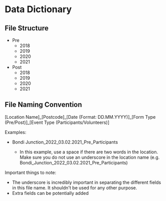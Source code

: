 # Data Dictionary

## File Structure

* Pre
    * 2018
    * 2019
    * 2020
    * 2021
* Post
    * 2018
    * 2019
    * 2020
    * 2021

## File Naming Convention

[Location Name]\_[Postcode]\_[Date (Format: DD.MM.YYYY)]\_[Form Type (Pre/Post)]\_[Event Type (Participants/Volunteers)]

Examples:

* Bondi Junction_2022_03.02.2021_Pre_Participants

    * In this example, use a space if there are two words in the location. Make sure you do not use an underscore in the location name (e.g. Bondi_Junction_2022_03.02.2021_Pre_Participants)

Important things to note:

* The underscore is incredibly important in separating the different fields in this file name. It shouldn't be used for any other purpose.
* Extra fields can be potentially added

